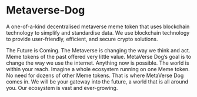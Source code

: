 # Metaverse-Dog
A one-of-a-kind decentralised metaverse meme token that uses blockchain technology to simplify and standardise data. We use blockchain technology to provide user-friendly, efficient, and secure crypto solutions.

The Future is Coming. The Metaverse is changing the way we think and act. Meme tokens of the past offered very little value. MetaVerse Dog’s goal is to change the way we use the internet. Anything now is possible. The world is within your reach. Imagine a whole ecosystem running on one Meme token. No need for dozens of other Meme tokens. That is where MetaVerse Dog comes in. We will be your gateway into the future, a world that is all around you. Our ecosystem is vast and ever-growing.

